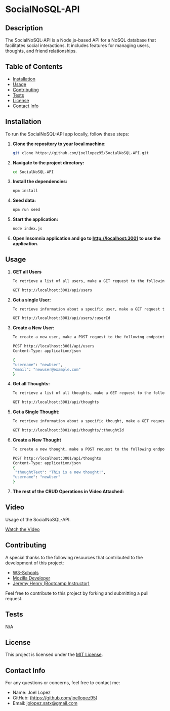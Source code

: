 # SocialNoSQL-API

## Description

The SocialNoSQL-API is a Node.js-based API for a NoSQL database that facilitates social interactions. It includes features for managing users, thoughts, and friend relationships.

## Table of Contents
- [Installation](#installation)
- [Usage](#usage)
- [Contributing](#contributing)
- [Tests](#tests)
- [License](#license)
- [Contact Info](#contact-info)

## Installation

To run the SocialNoSQL-API app locally, follow these steps:

1. **Clone the repository to your local machine:**

    ```bash
    git clone https://github.com/joellopez95/SocialNoSQL-API.git
    ```

2. **Navigate to the project directory:**

    ```bash
    cd SocialNoSQL-API
    ```

3. **Install the dependencies:**

    ```bash
    npm install
    ```

4. **Seed data:**

    ```bash
    npm run seed
    ```

5. **Start the application:**

    ```bash
    node index.js
    ```

6. **Open Insomnia application and go to [http://localhost:3001](http://localhost:3001) to use the application.**

## Usage

1. **GET all Users**

    ```bash
    To retrieve a list of all users, make a GET request to the following endpoint:

    GET http://localhost:3001/api/users

    ```

2. **Get a single User:**

    ```bash
    To retrieve information about a specific user, make a GET request to the endpoint with the user ID:

    GET http://localhost:3001/api/users/:userId


    ```

3. **Create a New User:**

    ```bash
    To create a new user, make a POST request to the following endpoint with the required data in the request body:

    POST http://localhost:3001/api/users
    Content-Type: application/json

    {
    "username": "newUser",
    "email": "newuser@example.com"
    }

    ```

4. **Get all Thoughts:**

    ```bash
    To retrieve a list of all thoughts, make a GET request to the following endpoint:

    GET http://localhost:3001/api/thoughts


    ```

5. **Get a Single Thought:**

    ```bash
    To retrieve information about a specific thought, make a GET request to the endpoint with the thought ID:

    GET http://localhost:3001/api/thoughts/:thoughtId

    ```

6. **Create a New Thought**

    ```bash
    To create a new thought, make a POST request to the following endpoint with the required data in the request body:

    POST http://localhost:3001/api/thoughts
   Content-Type: application/json
    {
     "thoughtText": "This is a new thought!",
    "username": "newUser"
    }   

    ```

7. **The rest of the CRUD Operations in Video Attached:**

## Video

Usage of the SocialNoSQL-API.

[Watch the Video](https://watch.screencastify.com/v/7NRedju1pgdJMrAZgiix)


## Contributing

A special thanks to the following resources that contributed to the development of this project:

- [W3-Schools](https://www.w3schools.com/)
- [Mozilla Developer](https://developer.mozilla.org/)
- [Jeremy Henry (Bootcamp Instructor)](https://exampleinstructor.com/)

Feel free to contribute to this project by forking and submitting a pull request.

## Tests

N/A

## License

This project is licensed under the [MIT License](LICENSE).

## Contact Info

For any questions or concerns, feel free to contact me:

- Name: Joel Lopez
- GitHub: (https://github.com/joellopez95)
- Email: jolopez.satx@gmail.com
